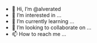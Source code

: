 - 👋 Hi, I’m @alverated
- 👀 I’m interested in ...
- 🌱 I’m currently learning ...
- 💞️ I’m looking to collaborate on ...
- 📫 How to reach me ...

<!---
alverated/alverated is a ✨ special ✨ repository because its `README.md` (this file) appears on your GitHub profile.
You can click the Preview link to take a look at your changes.
--->
